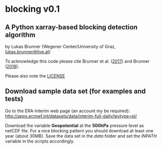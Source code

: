 blocking v0.1
=============

A Python xarray-based blocking detection algorithm
--------------------------------------------------

by Lukas Brunner (Wegener Center/University of Graz,
lukas.brunner@live.at)

To acknowledge this code please cite Brunner et al. ([2017](https://doi.org/10.5194/amt-10-4727-2017)) and Brunner ([2018](http://iacweb.ethz.ch/staff/lukbrunn/welcome/files/Brunner2018_PhD.pdf)).

Please also note the [LICENSE](./LICENSE)


Download sample data set (for examples and tests)
-------------------------------------------------

Go to the ERA-Interim web page (an account my be required):
http://apps.ecmwf.int/datasets/data/interim-full-daily/levtype=pl/

Download the variable **Geopotential** at the **500hPa** pressure level as netCDF file. For a nice blocking pattern you should download at least one year (about 30MB). Save the data set in the _data_ folder and set the _INPATH_ variable in the scripts accordingly.
